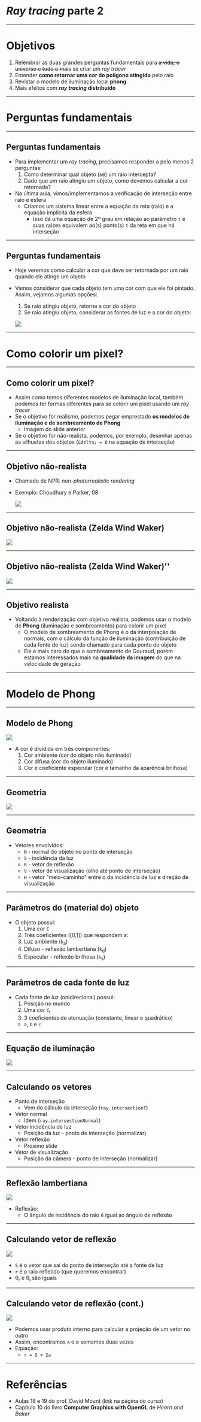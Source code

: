 # _Ray tracing_ parte 2

---
# Objetivos

1. Relembrar as duas grandes perguntas fundamentais para ~~a vida, o universo e tudo o mais~~ se criar um _ray tracer_
1. Entender **como retornar uma cor do polígono atingido** pelo raio
1. Revistar o modelo de iluminação local **phong**
1. Mais efeitos com **_ray tracing_ distribuído**

---
# Perguntas fundamentais


---
## Perguntas fundamentais

- Para implementar um _ray tracing_, precisamos responder a pelo menos 2
perguntas:
  1. Como determinar qual objeto (se) um raio intercepta?
  1. Dado que um raio atingiu um objeto, como devemos calcular a cor retornada?
- Na última aula, vimos/implementamos a verificação de interseção entre raio e
  esfera
  - Criamos um sistema linear entre a equação da reta (raio) e a equação
    implícita da esfera
    - Isso dá uma equação de 2º grau em relação ao parâmetro `t` e suas raízes
      equivalem ao(s) ponto(s) `t` da reta em que há interseção

---
## Perguntas fundamentais

- Hoje veremos como calcular a cor que deve ser retornada por um raio quando
  ele atinge um objeto
- Vamos considerar que cada objeto tem uma cor com que ele foi pintado. Assim,
  vejamos algumas opções:
  1. Se raio atingiu objeto, retorne a cor do objeto
  1. Se raio atingiu objeto, considerar as fontes de luz e a cor do objeto:

    ![](images/raytracer-shading-lights.png)

---
# Como colorir um pixel?

---
## Como colorir um pixel?

- Assim como temos diferentes modelos de iluminação local, também podemos
  ter formas diferentes para se colorir um pixel usando um _ray tracer_
- Se o objetivo for realismo, podemos pegar emprestado **os modelos
  de iluminação e de sombreamento de Phong**
  - Imagem do slide anterior
- Se o objetivo for não-realista, podemos, por exemplo, desenhar apenas as
  silhuetas dos objetos (`&delta; = 0` na equação de interseção)

---
## Objetivo não-realista

- Chamado de NPR: _non-photorrealistic rendering_
- Exemplo: Choudhury e Parker, 08

  ![](images/raytracing-npr.png)

---
## Objetivo não-realista (Zelda Wind Waker)

![](images/zelda-ww-realtime.png)

---
## Objetivo não-realista (Zelda Wind Waker)''

![](images/zelda-ww-raytracing.png)

---
## Objetivo realista

- Voltando à renderização com objetivo realista, podemos usar o modelo de
  **Phong** (iluminação e sombreamento) para colorir um pixel
  - O modelo de sombreamento de Phong é o da interpolação de normais, com o
    cálculo da função de iluminação (contribuição de cada fonte de luz) sendo
    chamado para cada ponto do objeto
  - Ele é mais caro do que o sombreamento de Gouraud, porém estamos
    interessados mais na **qualidade da imagem** do que na velocidade de
    geração

---
# Modelo de Phong

---
## Modelo de Phong

![](images/phong-components.png)
- A cor é dividida em três componentes:
  1. Cor ambiente (cor do objeto não iluminado)
  1. Cor difusa (cor do objeto iluminado)
  1. Cor e coeficiente especular (cor e tamanho da aparência brilhosa)

---
## Geometria

![](images/ray-tracer-phong-geometry.png)


---
## Geometria

- Vetores envolvidos:
  - `N` - normal do objeto no ponto de interseção
  - `S` - incidência da luz
  - `R` - vetor de reflexão
  - `V` - vetor de visualização (olho até ponto de interseção)
  - `H` - vetor "meio-caminho" entre o da incidência de luz e direção
    de visualização

---
## Parâmetros do (material do) objeto

- O objeto possui:
  1. Uma cor `C`
  1. Três coeficientes ([0,1]) que respondem a:
    1. Luz ambiente (`k`<sub>a</sub>)
    1. Difuso - reflexão lambertiana (`k`<sub>d</sub>)
    1. Especular - reflexão brilhosa (`k`<sub>s</sub>)

---
## Parâmetros de cada fonte de luz

- Cada fonte de luz (onidirecional) possui:
  1. Posição no mundo
  1. Uma cor `C`<sub>l</sub>
  1. 3 coeficientes de atenuação (constante, linear e quadrático)
    - `a`, `b` e `c`

---
## Equação de iluminação

![](images/raytracer-phong-equation.png)

---
## Calculando os vetores

- Ponto de interseção
  - Vem do cálculo da interseção (`ray.intersectionT`)
- Vetor normal
  - Idem (`ray.intersectionNormal`)
- Vetor incidência de luz
  - Posição da luz - ponto de interseção (normalizar)
- Vetor reflexão
  - Próximo slide
- Vetor de visualização
  - Posição da câmera - ponto de interseção (normalizar)

---
## Reflexão lambertiana

![](images/lambertian-reflection.png)

- Reflexão:
  - O ângulo de incidência do raio é igual ao ângulo de reflexão

---
## Calculando vetor de reflexão

![](images/lambertian-reflection-calculated.png)

- `S` é o vetor que sai do ponto de interseção até a fonte de luz
- `r` é o raio refletido (que queremos encontrar)
- &theta;<sub>r</sub> e &theta;<sub>i</sub> são iguais


---
## Calculando vetor de reflexão (cont.)

![](images/lambertian-reflection-calculated.png)

- Podemos usar produto interno para calcular a projeção de um vetor no outro
- Assim, encontramos `a` e o somamos duas vezes
- Equação:
  - `r = S + 2a`


---
# Referências

- Aulas 18 e 19 do prof. David Mount (link na página do curso)
- Capítulo 10 do livro **Computer Graphics with OpenGL** de _Hearn and Baker_
